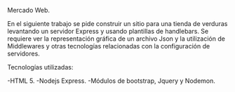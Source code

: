 Mercado Web.

En el siguiente trabajo se pide construir un sitio para una tienda de verduras levantando un servidor Express y usando plantillas de handlebars. Se requiere ver la representación gráfica de un archivo Json y la utilización de Middlewares y otras tecnologías relacionadas con la configuración de servidores.

Tecnologías utilizadas:

-HTML 5.
-Nodejs Express.
-Módulos de bootstrap, Jquery y Nodemon.

